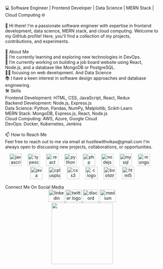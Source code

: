 <p align="left">💻 Software Engineer | Frontend Developer | Data Science | MERN Stack | Cloud Computing 🌐 <br><br>👋 Hi there! I'm a passionate software engineer with expertise in frontend development, data science, MERN stack, and cloud computing. Welcome to my GitHub profile! Here, you'll find a collection of my projects, contributions, and experiments.<br>
  <br>🚀 About Me<br>🌱 I’m currently learning and exploring new technologies in DevOps.
  <br>🔭 I’m currently working on building a job board website using React, Node.js, and a database like MongoDB or PostgreSQL.<br>👨‍💻 focusing on web development. And Data Science 
  <br>📚 I have a keen interest in software design approaches and database engineering.
  <br>🛠️ Skills
  <br>Frontend Development: HTML, CSS, JavaScript, React, Redux<br>Backend Development: Node.js, Express.js<br>Data Science: Python, Pandas, NumPy, Matplotlib, Scikit-Learn
  <br>MERN Stack: MongoDB, Express.js, React, Node.js
  <br>Cloud Computing: AWS, Azure, Google Cloud<br>DevOps: Docker, Kubernetes, Jenkins<br>
  <br>📫 How to Reach Me<br>Feel free to reach out to me via email at hustlewithvikas@gmail.com I'm always open to discussing new projects, collaborations, or opportunities.</p>



<div align="center">
  <img src="https://cdn.jsdelivr.net/gh/devicons/devicon/icons/javascript/javascript-original.svg" height="40" alt="javascript logo"  />
  <img width="12" />
  <img src="https://cdn.jsdelivr.net/gh/devicons/devicon/icons/typescript/typescript-original.svg" height="40" alt="typescript logo"  />
  <img width="12" />
  <img src="https://cdn.jsdelivr.net/gh/devicons/devicon/icons/react/react-original.svg" height="40" alt="react logo"  />
  <img width="12" />
  <img src="https://cdn.jsdelivr.net/gh/devicons/devicon/icons/python/python-original.svg" height="40" alt="python logo"  />
  <img width="12" />
  <img src="https://cdn.jsdelivr.net/gh/devicons/devicon/icons/php/php-original.svg" height="40" alt="php logo"  />
  <img width="12" />
  <img src="https://cdn.jsdelivr.net/gh/devicons/devicon/icons/nodejs/nodejs-original.svg" height="40" alt="nodejs logo"  />
  <img width="12" />
  <img src="https://cdn.jsdelivr.net/gh/devicons/devicon/icons/mysql/mysql-original.svg" height="40" alt="mysql logo"  />
  <img width="12" />
  <img src="https://cdn.jsdelivr.net/gh/devicons/devicon/icons/mongodb/mongodb-original.svg" height="40" alt="mongodb logo"  />
  <img width="12" />
  <img src="https://cdn.jsdelivr.net/gh/devicons/devicon/icons/java/java-original.svg" height="40" alt="java logo"  />
  <img width="12" />
  <img src="https://cdn.jsdelivr.net/gh/devicons/devicon/icons/cplusplus/cplusplus-original.svg" height="40" alt="cplusplus logo"  />
  <img width="12" />
  <img src="https://cdn.jsdelivr.net/gh/devicons/devicon/icons/css3/css3-original.svg" height="40" alt="css3 logo"  />
  <img width="12" />
  <img src="https://cdn.jsdelivr.net/gh/devicons/devicon/icons/c/c-original.svg" height="40" alt="c logo"  />
  <img width="12" />
  <img src="https://cdn.jsdelivr.net/gh/devicons/devicon/icons/bootstrap/bootstrap-original.svg" height="40" alt="bootstrap logo"  />
  <img width="12" />
  <img src="https://cdn.jsdelivr.net/gh/devicons/devicon/icons/html5/html5-original.svg" height="40" alt="html5 logo"  />
</div>

<p align="left"></p>

<div>
  <hi> Connect Me On Social Media </hi>
</div>

<div align="center">
  <a href="https://www.linkedin.com/in/thevikasyadav09/" target="_blank">
    <img src="https://raw.githubusercontent.com/maurodesouza/profile-readme-generator/master/src/assets/icons/social/linkedin/default.svg" width="52" height="40" alt="linkedin logo"  />
  </a>
  <a href="https://x.com/TechVikasYadav" target="_blank">
    <img src="https://raw.githubusercontent.com/maurodesouza/profile-readme-generator/master/src/assets/icons/social/twitter/default.svg" width="52" height="40" alt="twitter logo"  />
  </a>
  <a href="https://discord.com/channels/@me" target="_blank">
    <img src="https://raw.githubusercontent.com/maurodesouza/profile-readme-generator/master/src/assets/icons/social/discord/default.svg" width="52" height="40" alt="discord logo"  />
  </a>
  <a href="https://medium.com/@vikasyadav097" target="_blank">
    <img src="https://raw.githubusercontent.com/maurodesouza/profile-readme-generator/master/src/assets/icons/social/medium/default.svg" width="52" height="40" alt="medium logo"  />
  </a>
</div>



<div align="center">
  <img height="200" src="https://i.pinimg.com/564x/73/8e/d7/738ed7fa12797788437cd69c84193ffa.jpg"  /> 
</div>

